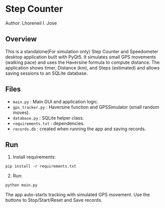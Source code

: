 # Step Counter

Author: Lhoreneil I. Jose

## Overview
This is a standalone(For simulation only) Step Counter and Speedometer desktop application built with PyQt5.
It simulates small GPS movements (walking pace) and uses the Haversine formula to compute distance.
The application shows timer, Distance (km), and Steps (estimated) and allows saving sessions to an SQLite database.

## Files
- `main.py` : Main GUI and application logic.
- `gps_tracker.py` : Haversine function and GPSSimulator (small random moves).
- `database.py` : SQLite helper class.
- `requirements.txt` : dependencies.
- `records.db` : created when running the app and saving records.

## Run
1. Install requirements:
```
pip install -r requirements.txt
```
2. Run:
```
python main.py
```
The app auto-starts tracking with simulated GPS movement. Use the buttons to Stop/Start/Reset and Save records.

